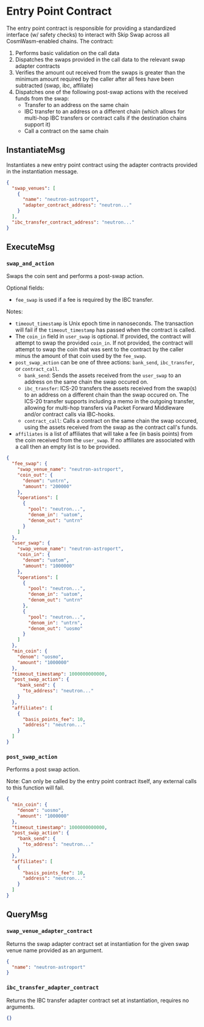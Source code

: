 # Entry Point Contract

The entry point contract is responsible for providing a standardized interface (w/ safety checks) to interact with Skip Swap across all CosmWasm-enabled chains. The contract:
1. Performs basic validation on the call data
2. Dispatches the swaps provided in the call data to the relevant swap adapter contracts
3. Verifies the amount out received from the swaps is greater than the minimum amount required by the caller after all fees have been subtracted (swap, ibc, affiliate)
4. Dispatches one of the following post-swap actions with the received funds from the swap:
    - Transfer to an address on the same chain 
    - IBC transfer to an address on a different chain (which allows for multi-hop IBC transfers or contract calls if the destination chains support it)
    - Call a contract on the same chain

## InstantiateMsg

Instantiates a new entry point contract using the adapter contracts provided in the instantiation message.

``` json
{
  "swap_venues": [
    {
      "name": "neutron-astroport",
      "adapter_contract_address": "neutron..."
    }
  ],
  "ibc_transfer_contract_address": "neutron..."
}
```

## ExecuteMsg

### `swap_and_action`

Swaps the coin sent and performs a post-swap action.

Optional fields:
- `fee_swap` is used if a fee is required by the IBC transfer.

Notes:
- `timeout_timestamp` is Unix epoch time in nanoseconds. The transaction will fail if the `timeout_timestamp` has passed when the contract is called.
- The `coin_in` field in `user_swap` is optional. If provided, the contract will attempt to swap the provided `coin_in`. If not provided, the contract will attempt to swap the coin that was sent to the contract by the caller minus the amount of that coin used by the `fee_swap`.
- `post_swap_action` can be one of three actions: `bank_send`, `ibc_transfer`, or `contract_call`. 
  - `bank_send`: Sends the assets received from the `user_swap` to an address on the same chain the swap occured on.
  - `ibc_transfer`: ICS-20 transfers the assets received from the swap(s) to an address on a different chain than the swap occured on. The ICS-20 transfer supports including a memo in the outgoing transfer, allowing for multi-hop transfers via Packet Forward Middleware and/or contract calls via IBC-hooks.
  - `contract_call`: Calls a contract on the same chain the swap occured, using the assets received from the swap as the contract call's funds.
- `affiliates` is a list of affiliates that will take a fee (in basis points) from the coin received from the `user_swap`. If no affiliates are associated with a call then an empty list is to be provided.

``` json
{
  "fee_swap": {
    "swap_venue_name": "neutron-astroport",
    "coin_out": {
      "denom": "untrn",
      "amount": "200000"
    },
    "operations": [
      {
        "pool": "neutron...",
        "denom_in": "uatom",
        "denom_out": "untrn"
      }
    ]
  },
  "user_swap": {
    "swap_venue_name": "neutron-astroport",
    "coin_in": {
      "denom": "uatom",
      "amount": "1000000"
    },
    "operations": [
      {
        "pool": "neutron...",
        "denom_in": "uatom",
        "denom_out": "untrn"
      },
      {
        "pool": "neutron...",
        "denom_in": "untrn",
        "denom_out": "uosmo"
      }
    ]
  },
  "min_coin": {
    "denom": "uosmo",
    "amount": "1000000"
  },
  "timeout_timestamp": 1000000000000,
  "post_swap_action": {
    "bank_send": {
      "to_address": "neutron..."
    }
  }, 
  "affiliates": [
    {
      "basis_points_fee": 10,
      "address": "neutron..."
    }
  ]
}
```

### `post_swap_action`

Performs a post swap action.

Note: Can only be called by the entry point contract itself, any external calls to this function will fail.

``` json
{
  "min_coin": {
    "denom": "uosmo",
    "amount": "1000000"
  },
  "timeout_timestamp": 1000000000000,
  "post_swap_action": {
    "bank_send": {
      "to_address": "neutron..."
    }
  }, 
  "affiliates": [
    {
      "basis_points_fee": 10,
      "address": "neutron..."
    }
  ]
}
```

## QueryMsg

### `swap_venue_adapter_contract`

Returns the swap adapter contract set at instantiation for the given swap venue name provided as an argument.

``` json
{
  "name": "neutron-astroport"
}
```

### `ibc_transfer_adapter_contract`

Returns the IBC transfer adapter contract set at instantiation, requires no arguments.

``` json
{}
```